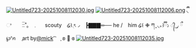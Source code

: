 [![Untitled723-20251008112030.jpg](https://i.postimg.cc/QN1YPn3X/Untitled723-20251008112030.jpg)](https://postimg.cc/bdYRSgrM)
[![Untitled723-20251008112006.png](https://i.postimg.cc/NFB6ZD6F/Untitled723-20251008112006.png)](https://postimg.cc/ZBsvdrDz)
 ྀི◟ ಿ ⠀⠀ 𓏫˚｡ ⠀𓈒 ⠀⠀scouty　໒꒱𓈒ׅৎ◞⠀
 ┣▇▇▇═── he / ⠀him ໒꒰ ✙ ཀ ̟ ◟｡꒱ྀི১
 ᭄ ͜◞ ྀ ℘ʳꪀ  ֪art by[@mick](https://github.com/MickMunders)   ͡ㅤ ֪  ʚ 🐾 ɞ
[![Untitled723-20251008112035.jpg](https://i.postimg.cc/NM7T8XWC/Untitled723-20251008112035.jpg)](https://postimg.cc/ftyJDVWY)
